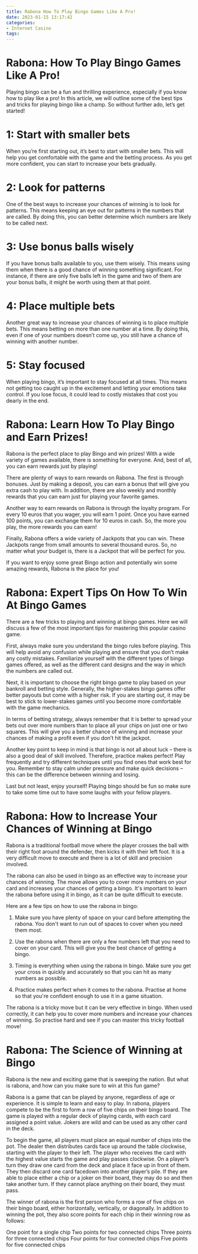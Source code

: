 ```yaml
---
title: Rabona How To Play Bingo Games Like A Pro!
date: 2023-01-15 13:17:42
categories:
- Internet Casino
tags:
---
```



#  Rabona: How To Play Bingo Games Like A Pro!

Playing bingo can be a fun and thrilling experience, especially if you know how to play like a pro! In this article, we will outline some of the best tips and tricks for playing bingo like a champ. So without further ado, let’s get started!

# 1: Start with smaller bets

When you’re first starting out, it’s best to start with smaller bets. This will help you get comfortable with the game and the betting process. As you get more confident, you can start to increase your bets gradually.

# 2: Look for patterns

One of the best ways to increase your chances of winning is to look for patterns. This means keeping an eye out for patterns in the numbers that are called. By doing this, you can better determine which numbers are likely to be called next.

# 3: Use bonus balls wisely

If you have bonus balls available to you, use them wisely. This means using them when there is a good chance of winning something significant. For instance, if there are only five balls left in the game and two of them are your bonus balls, it might be worth using them at that point.

# 4: Place multiple bets

Another great way to increase your chances of winning is to place multiple bets. This means betting on more than one number at a time. By doing this, even if one of your numbers doesn’t come up, you still have a chance of winning with another number.

# 5: Stay focused

When playing bingo, it’s important to stay focused at all times. This means not getting too caught up in the excitement and letting your emotions take control. If you lose focus, it could lead to costly mistakes that cost you dearly in the end.

#  Rabona: Learn How To Play Bingo and Earn Prizes!

Rabona is the perfect place to play Bingo and win prizes! With a wide variety of games available, there is something for everyone. And, best of all, you can earn rewards just by playing!

There are plenty of ways to earn rewards on Rabona. The first is through bonuses. Just by making a deposit, you can earn a bonus that will give you extra cash to play with. In addition, there are also weekly and monthly rewards that you can earn just for playing your favorite games.

Another way to earn rewards on Rabona is through the loyalty program. For every 10 euros that you wager, you will earn 1 point. Once you have earned 100 points, you can exchange them for 10 euros in cash. So, the more you play, the more rewards you can earn!

Finally, Rabona offers a wide variety of Jackpots that you can win. These Jackpots range from small amounts to several thousand euros. So, no matter what your budget is, there is a Jackpot that will be perfect for you.

If you want to enjoy some great Bingo action and potentially win some amazing rewards, Rabona is the place for you!

#  Rabona: Expert Tips On How To Win At Bingo Games

There are a few tricks to playing and winning at bingo games. Here we will discuss a few of the most important tips for mastering this popular casino game.

First, always make sure you understand the bingo rules before playing. This will help avoid any confusion while playing and ensure that you don’t make any costly mistakes. Familiarize yourself with the different types of bingo games offered, as well as the different card designs and the way in which the numbers are called out.

Next, it is important to choose the right bingo game to play based on your bankroll and betting style. Generally, the higher-stakes bingo games offer better payouts but come with a higher risk. If you are starting out, it may be best to stick to lower-stakes games until you become more comfortable with the game mechanics.

In terms of betting strategy, always remember that it is better to spread your bets out over more numbers than to place all your chips on just one or two squares. This will give you a better chance of winning and increase your chances of making a profit even if you don’t hit the jackpot.

Another key point to keep in mind is that bingo is not all about luck – there is also a good deal of skill involved. Therefore, practice makes perfect! Play frequently and try different techniques until you find ones that work best for you. Remember to stay calm under pressure and make quick decisions – this can be the difference between winning and losing.

Last but not least, enjoy yourself! Playing bingo should be fun so make sure to take some time out to have some laughs with your fellow players.

#  Rabona: How to Increase Your Chances of Winning at Bingo

Rabona is a traditional football move where the player crosses the ball with their right foot around the defender, then kicks it with their left foot. It is a very difficult move to execute and there is a lot of skill and precision involved.

The rabona can also be used in bingo as an effective way to increase your chances of winning. The move allows you to cover more numbers on your card and increases your chances of getting a bingo. It's important to learn the rabona before using it in bingo, as it can be quite difficult to execute.

Here are a few tips on how to use the rabona in bingo:

1. Make sure you have plenty of space on your card before attempting the rabona. You don't want to run out of spaces to cover when you need them most.

2. Use the rabona when there are only a few numbers left that you need to cover on your card. This will give you the best chance of getting a bingo.

3. Timing is everything when using the rabona in bingo. Make sure you get your cross in quickly and accurately so that you can hit as many numbers as possible.

4. Practice makes perfect when it comes to the rabona. Practise at home so that you're confident enough to use it in a game situation.

The rabona is a tricky move but it can be very effective in bingo. When used correctly, it can help you to cover more numbers and increase your chances of winning. So practise hard and see if you can master this tricky football move!

#  Rabona: The Science of Winning at Bingo

Rabona is the new and exciting game that is sweeping the nation. But what is rabona, and how can you make sure to win at this fun game?

Rabona is a game that can be played by anyone, regardless of age or experience. It is simple to learn and easy to play. In rabona, players compete to be the first to form a row of five chips on their bingo board. The game is played with a regular deck of playing cards, with each card assigned a point value. Jokers are wild and can be used as any other card in the deck.

To begin the game, all players must place an equal number of chips into the pot. The dealer then distributes cards face up around the table clockwise, starting with the player to their left. The player who receives the card with the highest value starts the game and play passes clockwise. On a player’s turn they draw one card from the deck and place it face up in front of them. They then discard one card facedown into another player’s pile. If they are able to place either a chip or a joker on their board, they may do so and then take another turn. If they cannot place anything on their board, they must pass.

The winner of rabona is the first person who forms a row of five chips on their bingo board, either horizontally, vertically, or diagonally. In addition to winning the pot, they also score points for each chip in their winning row as follows:

One point for a single chip
Two points for two connected chips
Three points for three connected chips
Four points for four connected chips
Five points for five connected chips